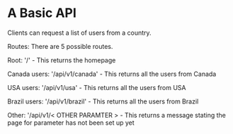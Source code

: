 # A Basic API

Clients can request a list of users from a country. 

Routes: There are 5 possible routes.




Root: '/' - This returns the homepage

Canada users: '/api/v1/canada' - This returns all the users from Canada

USA users: '/api/v1/usa' - This returns all the users from USA

Brazil users: '/api/v1/brazil' - This returns all the users from Brazil

Other: '/api/v1/< OTHER PARAMTER > - This returns a message stating the page for parameter has not been set up yet
